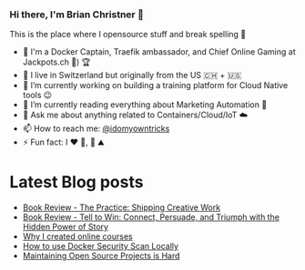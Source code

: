 ### Hi there, I'm Brian Christner 👋
This is the place where I opensource stuff and break spelling :rofl:

- 🐳 I'm a Docker Captain, Traefik ambassador, and Chief Online Gaming at Jackpots.ch 🎰) :trophy:
- 📍 I live in Switzerland but originally from the US :switzerland: + :us:
- 🔭 I’m currently working on building a training platform for Cloud Native tools :wink:
- 🌱 I’m currently reading everything about Marketing Automation :book:
- 💬 Ask me about anything related to Containers/Cloud/IoT :cloud:
- 📫 How to reach me: [@idomyowntricks](https://twitter.com/idomyowntricks)
- ⚡ Fun fact: I :heart: :bicyclist:, :ski: :mountain:

# Latest Blog posts
<!-- BLOG-POST-LIST:START -->
- [Book Review - The Practice: Shipping Creative Work](https://brianchristner.io/book-review-the-practice-shipping-creative-work/)
- [Book Review - Tell to Win: Connect, Persuade, and Triumph with the Hidden Power of Story](https://brianchristner.io/book-review-tell-to-win-peter-gruber/)
- [Why I created online courses](https://brianchristner.io/why-i-created-online-courses/)
- [How to use Docker Security Scan Locally](https://brianchristner.io/how-to-use-docker-scan/)
- [Maintaining Open Source Projects is Hard](https://brianchristner.io/maintaining-open-source-projects-is-hard/)
<!-- BLOG-POST-LIST:END -->
